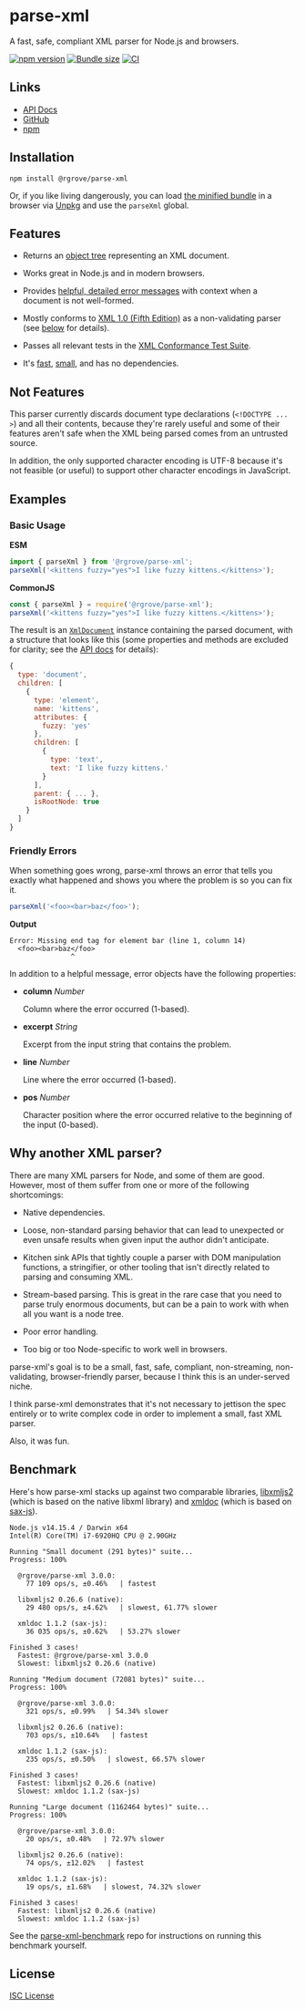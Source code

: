 # parse-xml

A fast, safe, compliant XML parser for Node.js and browsers.

[![npm version](https://badge.fury.io/js/%40rgrove%2Fparse-xml.svg)](https://badge.fury.io/js/%40rgrove%2Fparse-xml) [![Bundle size](https://badgen.net/bundlephobia/minzip/@rgrove/parse-xml)](https://bundlephobia.com/result?p=@rgrove/parse-xml) [![CI](https://github.com/rgrove/parse-xml/actions/workflows/ci.yml/badge.svg)](https://github.com/rgrove/parse-xml/actions/workflows/ci.yml)

## Links

- [API Docs](https://rgrove.github.io/parse-xml/)
- [GitHub](https://github.com/rgrove/parse-xml)
- [npm](https://www.npmjs.com/package/@rgrove/parse-xml)

## Installation

```
npm install @rgrove/parse-xml
```

Or, if you like living dangerously, you can load [the minified bundle][bundle] in a browser via [Unpkg] and use the `parseXml` global.

[bundle]:https://unpkg.com/@rgrove/parse-xml/dist/bundle.min.js
[Unpkg]:https://unpkg.com/

## Features

-   Returns an [object tree](#basic-usage) representing an XML document.

-   Works great in Node.js and in modern browsers.

-   Provides [helpful, detailed error messages](#friendly-errors) with context when a document is not well-formed.

-   Mostly conforms to [XML 1.0 (Fifth Edition)](https://www.w3.org/TR/2008/REC-xml-20081126/) as a non-validating parser (see [below](#not-features) for details).

-   Passes all relevant tests in the [XML Conformance Test Suite](https://www.w3.org/XML/Test/).

-   It's [fast](#benchmark), [small](https://bundlephobia.com/result?p=@rgrove/parse-xml), and has no dependencies.

## Not Features

This parser currently discards document type declarations (`<!DOCTYPE ... >`) and all their contents, because they're rarely useful and some of their features aren't safe when the XML being parsed comes from an untrusted source.

In addition, the only supported character encoding is UTF-8 because it's not feasible (or useful) to support other character encodings in JavaScript.

## Examples

### Basic Usage

**ESM**

```js
import { parseXml } from '@rgrove/parse-xml';
parseXml('<kittens fuzzy="yes">I like fuzzy kittens.</kittens>');
```

**CommonJS**

```js
const { parseXml } = require('@rgrove/parse-xml');
parseXml('<kittens fuzzy="yes">I like fuzzy kittens.</kittens>');
```

The result is an [`XmlDocument`] instance containing the parsed document, with a structure that looks like this (some properties and methods are excluded for clarity; see the [API docs](API.md) for details):

```js
{
  type: 'document',
  children: [
    {
      type: 'element',
      name: 'kittens',
      attributes: {
        fuzzy: 'yes'
      },
      children: [
        {
          type: 'text',
          text: 'I like fuzzy kittens.'
        }
      ],
      parent: { ... },
      isRootNode: true
    }
  ]
}
```

[`XmlDocument`]:API.md#xmldocument

### Friendly Errors

When something goes wrong, parse-xml throws an error that tells you exactly what happened and shows you where the problem is so you can fix it.

```js
parseXml('<foo><bar>baz</foo>');
```

**Output**

```
Error: Missing end tag for element bar (line 1, column 14)
  <foo><bar>baz</foo>
               ^
```

In addition to a helpful message, error objects have the following properties:

-   **column** _Number_

    Column where the error occurred (1-based).

-   **excerpt** _String_

    Excerpt from the input string that contains the problem.

-   **line** _Number_

    Line where the error occurred (1-based).

-   **pos** _Number_

    Character position where the error occurred relative to the beginning of the input (0-based).

## Why another XML parser?

There are many XML parsers for Node, and some of them are good. However, most of them suffer from one or more of the following shortcomings:

-   Native dependencies.

-   Loose, non-standard parsing behavior that can lead to unexpected or even unsafe results when given input the author didn't anticipate.

-   Kitchen sink APIs that tightly couple a parser with DOM manipulation functions, a stringifier, or other tooling that isn't directly related to parsing and consuming XML.

-   Stream-based parsing. This is great in the rare case that you need to parse truly enormous documents, but can be a pain to work with when all you want is a node tree.

-   Poor error handling.

-   Too big or too Node-specific to work well in browsers.

parse-xml's goal is to be a small, fast, safe, compliant, non-streaming, non-validating, browser-friendly parser, because I think this is an under-served niche.

I think parse-xml demonstrates that it's not necessary to jettison the spec entirely or to write complex code in order to implement a small, fast XML parser.

Also, it was fun.

## Benchmark

Here's how parse-xml stacks up against two comparable libraries, [libxmljs2] (which is based on the native libxml library) and [xmldoc] (which is based on [sax-js]).

[libxmljs2]:https://github.com/marudor/libxmljs2
[sax-js]:https://github.com/isaacs/sax-js
[xmldoc]:https://github.com/nfarina/xmldoc

```
Node.js v14.15.4 / Darwin x64
Intel(R) Core(TM) i7-6920HQ CPU @ 2.90GHz

Running "Small document (291 bytes)" suite...
Progress: 100%

  @rgrove/parse-xml 3.0.0:
    77 109 ops/s, ±0.46%   | fastest

  libxmljs2 0.26.6 (native):
    29 480 ops/s, ±4.62%   | slowest, 61.77% slower

  xmldoc 1.1.2 (sax-js):
    36 035 ops/s, ±0.62%   | 53.27% slower

Finished 3 cases!
  Fastest: @rgrove/parse-xml 3.0.0
  Slowest: libxmljs2 0.26.6 (native)

Running "Medium document (72081 bytes)" suite...
Progress: 100%

  @rgrove/parse-xml 3.0.0:
    321 ops/s, ±0.99%   | 54.34% slower

  libxmljs2 0.26.6 (native):
    703 ops/s, ±10.64%   | fastest

  xmldoc 1.1.2 (sax-js):
    235 ops/s, ±0.50%   | slowest, 66.57% slower

Finished 3 cases!
  Fastest: libxmljs2 0.26.6 (native)
  Slowest: xmldoc 1.1.2 (sax-js)

Running "Large document (1162464 bytes)" suite...
Progress: 100%

  @rgrove/parse-xml 3.0.0:
    20 ops/s, ±0.48%   | 72.97% slower

  libxmljs2 0.26.6 (native):
    74 ops/s, ±12.02%   | fastest

  xmldoc 1.1.2 (sax-js):
    19 ops/s, ±1.68%   | slowest, 74.32% slower

Finished 3 cases!
  Fastest: libxmljs2 0.26.6 (native)
  Slowest: xmldoc 1.1.2 (sax-js)
```

See the [parse-xml-benchmark](https://github.com/rgrove/parse-xml-benchmark) repo for instructions on running this benchmark yourself.

## License

[ISC License](LICENSE)
